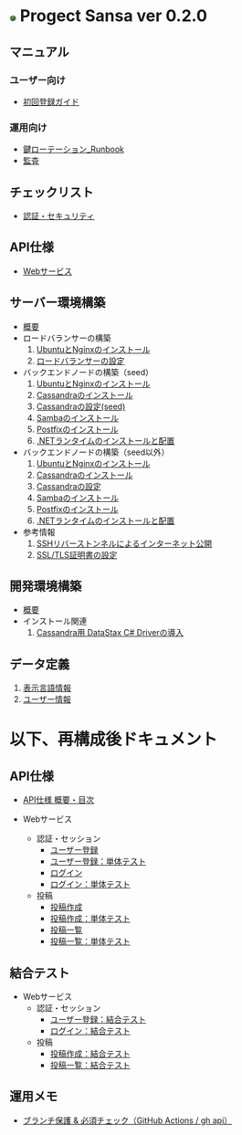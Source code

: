 # <img src="ロゴマーク/Sansa2023.png" width="2.3%"> Progect Sansa ver 0.2.0

## マニュアル
### ユーザー向け
- [初回登録ガイド](マニュアル/ユーザー向け/初回登録ガイド.md)

### 運用向け
- [鍵ローテーション_Runbook](マニュアル/運用向け/鍵ローテーション_Runbook.md)
- [監査](マニュアル/運用向け/監査.md)

## チェックリスト
- [認証・セキュリティ](チェックリスト/認証チェックリスト.md)

## API仕様
- [Webサービス](API仕様/Webサービス・目次.md)


## サーバー環境構築
- [概要](サーバー環境構築/概要.md)
- ロードバランサーの構築
   1. [UbuntuとNginxのインストール](サーバー環境構築/UbuntuとNginxのインストール.md)
   1. [ロードバランサーの設定](サーバー環境構築/ロードバランサーの設定.md) 
- バックエンドノードの構築（seed）
   1. [UbuntuとNginxのインストール](サーバー環境構築/UbuntuとNginxのインストール.md)
   1. [Cassandraのインストール](サーバー環境構築/Cassandraのインストール.md)
   1. [Cassandraの設定(seed)](サーバー環境構築/Cassandraの設定(seed).md)
   1. [Sambaのインストール](サーバー環境構築/Sambaのインストール.md)
   1. [Postfixのインストール](サーバー環境構築/Postfixのインストール.md)
   1. [.NETランタイムのインストールと配置](サーバー環境構築/.NETランタイムのインストールと配置.md)
- バックエンドノードの構築（seed以外）
   1. [UbuntuとNginxのインストール](サーバー環境構築/UbuntuとNginxのインストール.md)
   1. [Cassandraのインストール](サーバー環境構築/Cassandraのインストール.md)
   1. [Cassandraの設定](サーバー環境構築/Cassandraの設定.md)
   1. [Sambaのインストール](サーバー環境構築/Sambaのインストール.md)
   1. [Postfixのインストール](サーバー環境構築/Postfixのインストール.md)
   1. [.NETランタイムのインストールと配置](サーバー環境構築/.NETランタイムのインストールと配置.md)
- 参考情報
   1. [SSHリバーストンネルによるインターネット公開](サーバー環境構築/SSHリバーストンネルによるインターネット公開.md)
   1. [SSL/TLS証明書の設定](サーバー環境構築/SSL-TLS証明書の設定.md)

## 開発環境構築
- [概要](サーバー開発環境構築/概要.md)
- インストール関連
   1. [Cassandra用 DataStax C# Driverの導入](サーバー開発環境構築/Cassandra用DataStaxCSharpDriverの導入.md)

## データ定義
   1. [表示言語情報](データ定義/表示言語情報.md)
   1. [ユーザー情報](データ定義/ユーザー情報.md)


# 以下、再構成後ドキュメント

## API仕様
- [API仕様 概要・目次](API仕様/API仕様概要・目次.md)

- Webサービス
  - 認証・セッション
    - [ユーザー登録](API仕様/Webサービス/認証・セッション/ユーザー登録.md)
    - [ユーザー登録：単体テスト](API仕様/Webサービス/認証・セッション/ユーザー登録_単体テスト内容.md)
    - [ログイン](API仕様/Webサービス/認証・セッション/ログイン.md)
    - [ログイン：単体テスト](API仕様/Webサービス/認証・セッション/ログイン_単体テスト内容.md)
  - 投稿
    - [投稿作成](API仕様/Webサービス/投稿/投稿作成.md)
    - [投稿作成：単体テスト](API仕様/Webサービス/投稿/投稿作成_単体テスト内容.md)
    - [投稿一覧](API仕様/Webサービス/投稿/投稿一覧.md)
    - [投稿一覧：単体テスト](API仕様/Webサービス/投稿/投稿一覧_単体テスト内容.md)

## 結合テスト
- Webサービス
  - 認証・セッション
    - [ユーザー登録：結合テスト](結合テスト/Webサービス/認証・セッション/ユーザー登録_結合テスト内容.md)
    - [ログイン：結合テスト](結合テスト/Webサービス/認証・セッション/ログイン_結合テスト内容.md)
  - 投稿
    - [投稿作成：結合テスト](結合テスト/Webサービス/投稿/投稿作成_結合テスト内容.md)
    - [投稿一覧：結合テスト](結合テスト/Webサービス/投稿/投稿一覧_結合テスト内容.md)

## 運用メモ
- [ブランチ保護 & 必須チェック（GitHub Actions / gh api）](運用メモ/branch_protection_memo.md)
